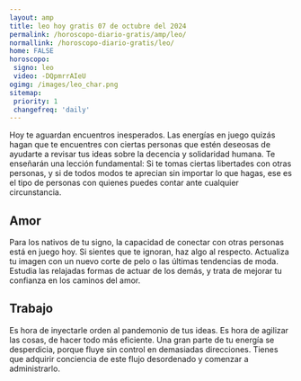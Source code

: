 ```yaml
---
layout: amp
title: leo hoy gratis 07 de octubre del 2024 
permalink: /horoscopo-diario-gratis/amp/leo/
normallink: /horoscopo-diario-gratis/leo/
home: FALSE
horoscopo:
 signo: leo
 video: -DQpmrrAIeU
ogimg: /images/leo_char.png
sitemap:
 priority: 1
 changefreq: 'daily'
---
```



Hoy te aguardan encuentros inesperados. Las energías en juego quizás hagan que te encuentres con ciertas personas que estén deseosas de ayudarte a revisar tus ideas sobre la decencia y solidaridad humana. Te enseñarán una lección fundamental: Si te tomas ciertas libertades con otras personas, y si de todos modos te aprecian sin importar lo que hagas, ese es el tipo de personas con quienes puedes contar ante cualquier circunstancia.

## Amor

Para los nativos de tu signo, la capacidad de conectar con otras personas está en juego hoy. Si sientes que te ignoran, haz algo al respecto. Actualiza tu imagen con un nuevo corte de pelo o  las últimas tendencias de moda. Estudia las relajadas formas de actuar de los demás, y trata de mejorar tu confianza en los caminos del amor.

## Trabajo

Es hora de inyectarle orden al pandemonio de tus ideas. Es hora de agilizar las cosas, de hacer todo más eficiente. Una gran parte de tu energía se desperdicia, porque fluye sin control en demasiadas direcciones. Tienes que adquirir conciencia de este flujo desordenado y comenzar a administrarlo.